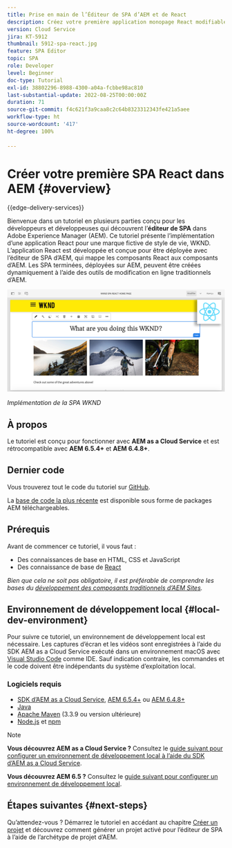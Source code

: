 ```yaml
---
title: Prise en main de l’Éditeur de SPA d’AEM et de React
description: Créez votre première application monopage React modifiable dans Adobe Experience Manager (AEM) avec l’application monopage WKND. Découvrez comment créer une SPA à l’aide du framework React JS avec lʼéditeur de SPA dʼAEM. Ce tutoriel en plusieurs parties décrit lʼimplémentation d’une application React pour une marque de style de vie fictive, WKND. Le tutoriel couvre la création de bout en bout de la SPA et lʼintégration à AEM.
version: Cloud Service
jira: KT-5912
thumbnail: 5912-spa-react.jpg
feature: SPA Editor
topic: SPA
role: Developer
level: Beginner
doc-type: Tutorial
exl-id: 38802296-8988-4300-a04a-fcbbe98ac810
last-substantial-update: 2022-08-25T00:00:00Z
duration: 71
source-git-commit: f4c621f3a9caa8c2c64b8323312343fe421a5aee
workflow-type: ht
source-wordcount: '417'
ht-degree: 100%

---
```


# Créer votre première SPA React dans AEM {#overview}

{{edge-delivery-services}}

Bienvenue dans un tutoriel en plusieurs parties conçu pour les développeurs et développeuses qui découvrent l’**éditeur de SPA** dans Adobe Experience Manager (AEM). Ce tutoriel présente l’implémentation d’une application React pour une marque fictive de style de vie, WKND. L’application React est développée et conçue pour être déployée avec l’éditeur de SPA d’AEM, qui mappe les composants React aux composants d’AEM. Les SPA terminées, déployées sur AEM, peuvent être créées dynamiquement à l’aide des outils de modification en ligne traditionnels d’AEM.

![SPA finale implémentée.](assets/wknd-spa-implementation.png)

*Implémentation de la SPA WKND*

## À propos

Le tutoriel est conçu pour fonctionner avec **AEM as a Cloud Service** et est rétrocompatible avec **AEM 6.5.4+** et **AEM 6.4.8+**.

## Dernier code

Vous trouverez tout le code du tutoriel sur [GitHub](https://github.com/adobe/aem-guides-wknd-spa).

La [base de code la plus récente](https://github.com/adobe/aem-guides-wknd-spa/releases) est disponible sous forme de packages AEM téléchargeables.

## Prérequis

Avant de commencer ce tutoriel, il vous faut :

* Des connaissances de base en HTML, CSS et JavaScript
* Des connaissance de base de [React](https://reactjs.org/tutorial/tutorial.html)

*Bien que cela ne soit pas obligatoire, il est préférable de comprendre les bases du [développement des composants traditionnels d’AEM Sites](https://experienceleague.adobe.com/docs/experience-manager-learn/getting-started-wknd-tutorial-develop/overview.html?lang=fr).*

## Environnement de développement local {#local-dev-environment}

Pour suivre ce tutoriel, un environnement de développement local est nécessaire. Les captures d’écran et les vidéos sont enregistrées à l’aide du SDK AEM as a Cloud Service exécuté dans un environnement macOS avec [Visual Studio Code](https://code.visualstudio.com/) comme IDE. Sauf indication contraire, les commandes et le code doivent être indépendants du système d’exploitation local.

### Logiciels requis

* [SDK d’AEM as a Cloud Service](https://experienceleague.adobe.com/docs/experience-manager-learn/cloud-service/local-development-environment-set-up/aem-runtime.html?lang=fr), [AEM 6.5.4+](https://experienceleague.adobe.com/docs/experience-manager-release-information/aem-release-updates/aem-releases-updates.html?lang=fr#aem-65) ou [AEM 6.4.8+](https://experienceleague.adobe.com/docs/experience-manager-release-information/aem-release-updates/aem-releases-updates.html?lang=fr#aem-64)
* [Java](https://downloads.experiencecloud.adobe.com/content/software-distribution/en/general.html)
* [Apache Maven](https://maven.apache.org/) (3.3.9 ou version ultérieure)
* [Node.js](https://nodejs.org/en/) et [npm](https://www.npmjs.com/)

>[!NOTE]
>
> **Vous découvrez AEM as a Cloud Service ?** Consultez le [guide suivant pour configurer un environnement de développement local à l’aide du SDK d’AEM as a Cloud Service](https://experienceleague.adobe.com/docs/experience-manager-learn/cloud-service/local-development-environment-set-up/overview.html?lang=fr).
>
> **Vous découvrez AEM 6.5 ?** Consultez le [guide suivant pour configurer un environnement de développement local](https://experienceleague.adobe.com/docs/experience-manager-learn/foundation/development/set-up-a-local-aem-development-environment.html?lang=fr).

## Étapes suivantes {#next-steps}

Qu’attendez-vous ? Démarrez le tutoriel en accédant au chapitre [Créer un projet](create-project.md) et découvrez comment générer un projet activé pour l’éditeur de SPA à l’aide de l’archétype de projet d’AEM.
